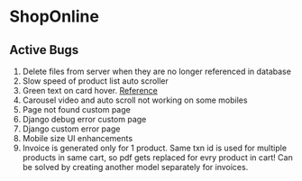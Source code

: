 # ShopOnline

## Active Bugs

1. Delete files from server when they are no longer referenced in database
2. Slow speed of product list auto scroller
3. Green text on card hover. [Reference](https://shoponline-ca.herokuapp.com/ram/)
4. Carousel video and auto scroll not working on some mobiles
5. Page not found custom page
6. Django debug error custom page
8. Django custom error page
9. Mobile size UI enhancements
10. Invoice is generated only for 1 product. Same txn id is used for multiple products in same cart, so pdf gets replaced for evry product in cart! Can be solved by creating another model separately for invoices.
